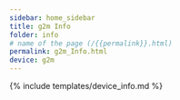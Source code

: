 ```yaml
---
sidebar: home_sidebar
title: g2m Info
folder: info
# name of the page (/{{permalink}}.html)
permalink: g2m_Info.html
device: g2m
---
```

{% include templates/device_info.md %}
